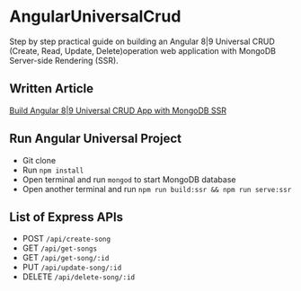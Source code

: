 # AngularUniversalCrud

Step by step practical guide on building an Angular 8|9 Universal CRUD (Create, Read, Update, Delete)operation web application with MongoDB Server-side Rendering (SSR).

## Written Article
[Build Angular 8|9 Universal CRUD App with MongoDB SSR](https://www.positronx.io/build-angular-universal-crud-app-with-mongodb-server-side-rendering/)


## Run Angular Universal Project
* Git clone
* Run `npm install`
* Open terminal and run `mongod` to start MongoDB database
* Open another terminal and run `npm run build:ssr && npm run serve:ssr`

## List of Express APIs
* POST `/api/create-song`
* GET  `/api/get-songs`
* GET `/api/get-song/:id`
* PUT `/api/update-song/:id`
* DELETE `/api/delete-song/:id`
